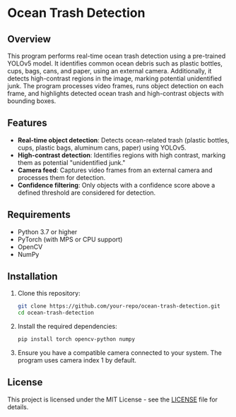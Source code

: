# Ocean Trash Detection

## Overview
This program performs real-time ocean trash detection using a pre-trained YOLOv5 model. It identifies common ocean debris such as plastic bottles, cups, bags, cans, and paper, using an external camera. Additionally, it detects high-contrast regions in the image, marking potential unidentified junk. The program processes video frames, runs object detection on each frame, and highlights detected ocean trash and high-contrast objects with bounding boxes.

## Features
- **Real-time object detection**: Detects ocean-related trash (plastic bottles, cups, plastic bags, aluminum cans, paper) using YOLOv5.
- **High-contrast detection**: Identifies regions with high contrast, marking them as potential "unidentified junk."
- **Camera feed**: Captures video frames from an external camera and processes them for detection.
- **Confidence filtering**: Only objects with a confidence score above a defined threshold are considered for detection.

## Requirements
- Python 3.7 or higher
- PyTorch (with MPS or CPU support)
- OpenCV
- NumPy

## Installation
1. Clone this repository:
   ```bash
   git clone https://github.com/your-repo/ocean-trash-detection.git
   cd ocean-trash-detection
   ```

2. Install the required dependencies:
   ```bash
   pip install torch opencv-python numpy
   ```

3. Ensure you have a compatible camera connected to your system. The program uses camera index 1 by default.

## License
This project is licensed under the MIT License - see the [LICENSE](LICENSE) file for details.

